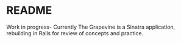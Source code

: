 # README

Work in progress- Currently The Grapevine is a Sinatra application, rebuilding in Rails for review of concepts and practice.
